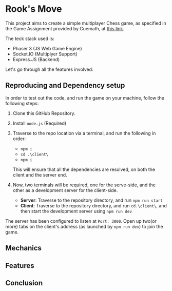 # Rook's Move

This project aims to create a simple multiplayer Chess game, as specified in the Game Assignment provided by Cuemath, at [this link](https://cuemath.notion.site/Game-Assignment-Rook-s-Move-ef5d792e3e114317ad6b8805d4fa4328?pvs=4).

The teck stack used is:

- Phaser 3 (JS Web Game Engine)
- Socket.IO (Multiplyer Support)
- Express.JS (Backend)

Let's go through all the features involved:

## Reproducing and Dependency setup

In order to test out the code, and run the game on your machine, follow the following steps:

1. Clone this GitHub Repository.
2. Install `node.js` (Required)
3. Traverse to the repo location via a terminal, and run the following in order:

   - `npm i `
   - `cd .\client\`
   - `npm i`

   This will ensure that all the dependencies are resolved, on both the client and the server end.

4. Now, two terminals will be required, one for the serve-side, and the other as a development server for the client-side.
   - **Server**: Traverse to the repository directory, and run `npm run start`
   - **Client**: Traverse to the repository directory, and run `cd.\client\`, and then start the development server using `npm run dev`

The server has been configured to listen at `Port: 3000`. Open up two(or more) tabs on the client's address (as launched by `npm run dev`) to join the game.

## Mechanics

## Features

## Conclusion
